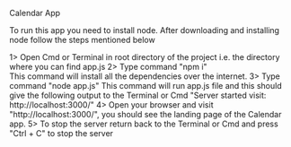 Calendar App

To run this app you need to install node.
After downloading and installing node follow the steps mentioned below

1> Open Cmd or Terminal in root directory of the project i.e. the directory where you can find app.js
2> Type command "npm i"  
    This command will install all the dependencies over the internet.
3> Type command "node app.js"
    This command will run app.js file and this should give the following output to the Terminal or Cmd
    "Server started visit: http://localhost:3000/"
4> Open your browser and visit "http://localhost:3000/", 
    you should see the landing page of the Calendar app.
5> To stop the server return back to the Terminal or Cmd and press "Ctrl + C" to stop the server